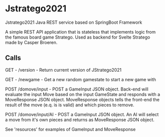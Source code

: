 # Jstratego2021
Jstratego2021 Java REST service  based on SpringBoot Framework

A simple REST API application that is stateless that implements logic from the famous board game Stratego.
Used as backend for Svelte Stratego made by Casper Broeren.

## Calls

GET - /version  - Return current version of JStratego2021

GET - /newgame - Get a new random gamestate to start a new game with

POST /domove/input  - POST a GameInput JSON object. Back-end will evaluate the input Move based on the input GameState and responds with a MoveResponse JSON object. MoveResponse objects tells the front-end the result of the move (e.q. is is valid) and which pieces to remove.

POST /domove/input/AI - POST a GameInput JSON object. An AI will select a move from it's own pieces and returns as MoveResponse JSON object.

See 'resources' for examples of GameInput and MoveResponse